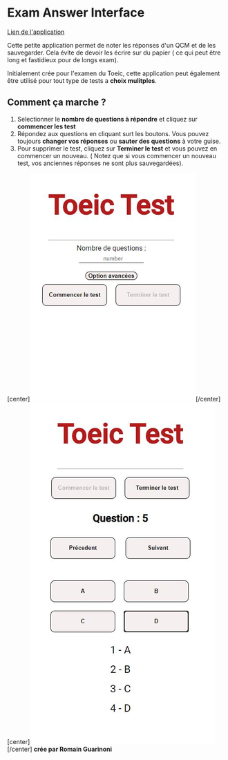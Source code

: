 # Exam Answer Interface

[Lien de l'application](https://romainguarinoni.github.io/Exam_answer_interface/)

Cette petite application permet de noter les réponses d'un QCM et de les sauvegarder. Cela évite de devoir les écrire sur du papier ( ce qui peut être long et fastidieux pour de longs exam).

Initialement crée pour l'examen du Toeic, cette application peut également être utilisé pour tout type de tests a **choix mulitples**.

## Comment ça marche ?

1. Selectionner le **nombre de questions à répondre** et cliquez sur **commencer les test**
2. Répondez aux questions en cliquant surt les boutons. Vous pouvez toujours **changer vos réponses** ou **sauter des questions** à votre guise.
3. Pour supprimer le test, cliquez sur **Terminer le test** et vous pouvez en commencer un nouveau. ( Notez que si vous commencer un nouveau test, vos anciennes réponses ne sont plus sauvegardées).

[center]![image 1](images/Capture2.JPG)[/center]
[center]![image 2](images/Capture1.JPG)[/center]
**crée par Romain Guarinoni**
